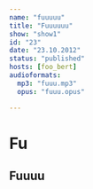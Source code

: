 ```yaml
---
name: "fuuuuu"
title: "Fuuuuuu"
show: "show1"
id: "23"
date: "23.10.2012"
status: "published"
hosts: [foo_bert]
audioformats:
  mp3: "fuuu.mp3"
  opus: "fuuu.opus"

---
```

# Fu

## Fuuuu

